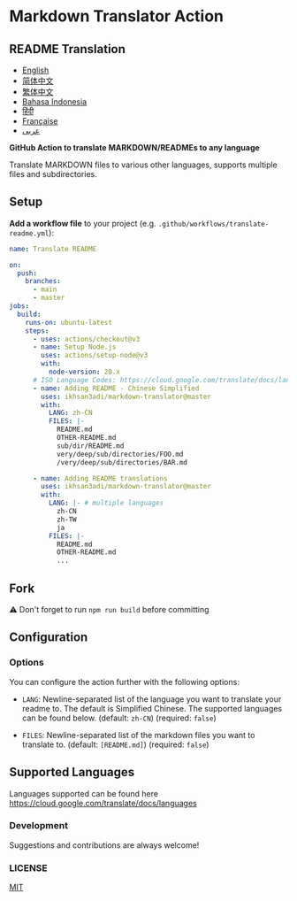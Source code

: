 # Markdown Translator Action

## README Translation

- [English](README.md)
- [简体中文](README.zh-CN.md)
- [繁体中文](README.zh-TW.md)
- [Bahasa Indonesia](README.id.md)
- [हिंदी](README.hi.md)
- [Française](README.fr.md)
- [عربى](README.ar.md)

**GitHub Action to translate MARKDOWN/READMEs to any language**

Translate MARKDOWN files to various other languages, supports multiple files and subdirectories.

## Setup

**Add a workflow file** to your project (e.g. `.github/workflows/translate-readme.yml`):

```yaml
name: Translate README

on:
  push:
    branches:
      - main
      - master
jobs:
  build:
    runs-on: ubuntu-latest
    steps:
      - uses: actions/checkout@v3
      - name: Setup Node.js
        uses: actions/setup-node@v3
        with:
          node-version: 20.x
      # ISO Language Codes: https://cloud.google.com/translate/docs/languages
      - name: Adding README - Chinese Simplified
        uses: ikhsan3adi/markdown-translator@master
        with:
          LANG: zh-CN
          FILES: |-
            README.md
            OTHER-README.md
            sub/dir/README.md
            very/deep/sub/directories/FOO.md
            /very/deep/sub/directories/BAR.md

      - name: Adding README translations
        uses: ikhsan3adi/markdown-translator@master
        with:
          LANG: |- # multiple languages
            zh-CN
            zh-TW
            ja
          FILES: |-
            README.md
            OTHER-README.md
            ...
```

## Fork

:warning: Don't forget to run `npm run build` before committing

## Configuration

### Options

You can configure the action further with the following options:

- `LANG`: Newline-separated list of the language you want to translate your readme to. The default is Simplified Chinese. The supported languages can be found below.
  (default: `zh-CN`) (required: `false`)

- `FILES`: Newline-separated list of the markdown files you want to translate to. (default: `[README.md]`) (required: `false`)

## Supported Languages

Languages supported can be found here https://cloud.google.com/translate/docs/languages

### Development

Suggestions and contributions are always welcome!

### LICENSE

[MIT](./LICENSE)
